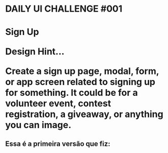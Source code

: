<h1> DAILY UI CHALLENGE #001 <h1>

Sign Up
 

Design Hint...

Create a sign up page, modal, form, or app screen related to signing up for something. It could be for a volunteer event, contest registration, a giveaway, or anything you can image.

<h2> Essa é a primeira versão que fiz: <h2>
<img src=".001.jpeg>
